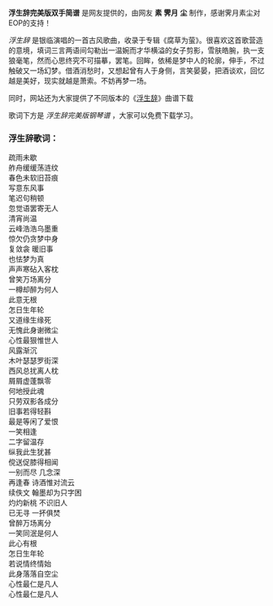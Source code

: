 

**浮生辞完美版双手简谱** 是网友提供的，由网友 **素** **霁月** **尘** 制作，感谢霁月素尘对EOP的支持！

_浮生辞_
是银临演唱的一首古风歌曲，收录于专辑《腐草为萤》。很喜欢这首歌营造的意境，填词三言两语间勾勒出一温婉而才华横溢的女子剪影，雪肤皓腕，执一支狼毫笔，然而心思终究不可描摹，罢笔。回眸，依稀是梦中人的轮廓，伸手，不过触破又一场幻梦。借酒消愁时，又想起曾有人于身侧，言笑晏晏，把酒谈欢，回忆越是美好，现实就越是萧索。不妨再梦一场。

同时，网站还为大家提供了不同版本的《[浮生辞](Music-10978-浮生辞-银临.html "浮生辞")》曲谱下载

歌词下方是 _浮生辞完美版钢琴谱_ ，大家可以免费下载学习。

### 浮生辞歌词：

疏雨未歇  
舴舟缓缓荡涟纹  
春色未软旧苔痕  
写意东风事  
笔迟句稍顿  
忽觉语罢寄无人  
清宵尚温  
云峰浩浩乌墨重  
惊欠仍贪梦中身  
复敛衾 暖旧事  
也怯梦为真  
声声寒砧入客枕  
曾笑万场离分  
一樽却醉为何人  
此意无根  
怎日生年轮  
又道缘生缘死  
无愧此身谢微尘  
心性最狠惟世人  
风露渐沉  
木叶瑟瑟罗街深  
西风总扰离人枕  
屑屑虚蓬飘零  
何地授此魂  
只劳双影各成分  
旧事若得轻斟  
最是等闲了爱恨  
一笑相逢  
二字留温存  
纵我此生犹甚  
傥送促膝得相闻  
一别而尽 几念深  
再逢春 诗酒惟对流云  
续佚文 翰墨却为只字困  
灼灼新桃 不识旧人  
已无寻 一抔俱焚  
曾醉万场离分  
一笑同泯是何人  
此心有根  
怎日生年轮  
若说情终情始  
此身落落自空尘  
心性最仁是凡人  
心性最仁是凡人  

